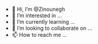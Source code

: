 - 👋 Hi, I’m @Zinounegh
- 👀 I’m interested in ...
- 🌱 I’m currently learning ...
- 💞️ I’m looking to collaborate on ...
- 📫 How to reach me ...

<!---
Zinounegh/Zinounegh is a ✨ special ✨ repository because its `README.md` (this file) appears on your GitHub profile.
You can click the Preview link to take a look at your changes.
--->
